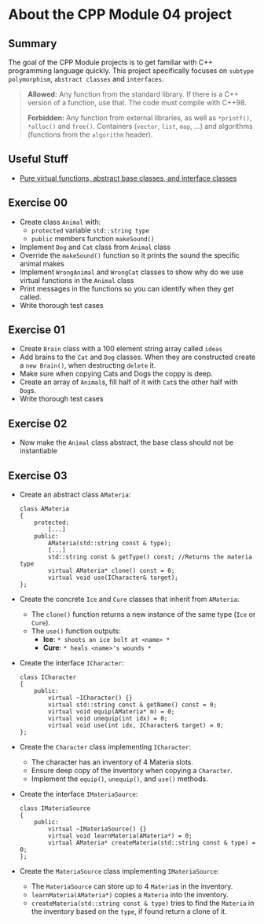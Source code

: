 # About the CPP Module 04 project

## Summary
The goal of the CPP Module projects is to get familiar with C++ programming language quickly. 
This project specifically focuses on `subtype polymorphism`, `abstract classes` and `interfaces`.

>**Allowed:** Any function from the standard library. If there is a C++ version of a function, use that. The code must compile with C++98.
>
>**Forbidden:** Any function from external libraries, as well as `*printf()`, `*alloc()` and `free()`. Containers (`vector`, `list`, `map`, ...) and algorithms (functions from the `algorithm` header).


## Useful Stuff
- [Pure virtual functions, abstract base classes, and interface classes](https://www.learncpp.com/cpp-tutorial/pure-virtual-functions-abstract-base-classes-and-interface-classes/)

## Exercise 00
- Create class `Animal` with:
	- `protected` variable `std::string type`
	- `public` members function `makeSound()`
- Implement `Dog` and `Cat` class from `Animal` class
- Override the `makeSound()` function so it prints the sound the specific animal makes
- Implement `WrongAnimal` and `WrongCat` classes to show why do we use virtual functions in the `Animal` class
- Print messages in the functions so you can identify when they get called.
- Write thorough test cases

## Exercise 01
- Create `Brain` class with a 100 element string array called `ideas`
- Add brains to the `Cat` and `Dog` classes. When they are constructed create a `new Brain()`, when destructing `delete` it.
- Make sure when copying Cats and Dogs the coppy is deep.
- Create an array of `Animal`s, fill half of it with `Cat`s the other half with `Dog`s.
- Write thorough test cases

## Exercise 02
- Now make the `Animal` class abstract, the base class should not be instantiable

## Exercise 03
- Create an abstract class `AMateria`:  
	```
	class AMateria
	{
		protected:
			[...]
		public:
			AMateria(std::string const & type);
			[...]
			std::string const & getType() const; //Returns the materia type
			virtual AMateria* clone() const = 0;
			virtual void use(ICharacter& target);
	};
	```
 
- Create the concrete `Ice` and `Cure` classes that inherit from `AMateria`:
    - The `clone()` function returns a new instance of the same type (`Ice` or `Cure`).
    - The `use()` function outputs:
        - **Ice**: `* shoots an ice bolt at <name> *`
        - **Cure**: `* heals <name>'s wounds *`
- Create the interface `ICharacter`:  
	```
	class ICharacter
	{
		public:
			virtual ~ICharacter() {}
			virtual std::string const & getName() const = 0;
			virtual void equip(AMateria* m) = 0;
			virtual void unequip(int idx) = 0;
			virtual void use(int idx, ICharacter& target) = 0;
	};
	```
- Create the `Character` class implementing `ICharacter`:
    - The character has an inventory of 4 Materia slots.
    - Ensure deep copy of the inventory when copying a `Character`.
    - Implement the `equip()`, `unequip()`, and `use()` methods.
- Create the interface `IMateriaSource`:
	```
	class IMateriaSource
	{
		public:
			virtual ~IMateriaSource() {}
			virtual void learnMateria(AMateria*) = 0;
			virtual AMateria* createMateria(std::string const & type) = 0;
	};
	```
- Create the `MateriaSource` class implementing `IMateriaSource`:
    - The `MateriaSource` can store up to 4 `Materia`s in the inventory.
	- `learnMateria(AMateria*)` copies a `Materia` into the inventory.
    - `createMateria(std::string const & type)` tries to find the `Materia` in the inventory based on the `type`, if found return a clone of it.
